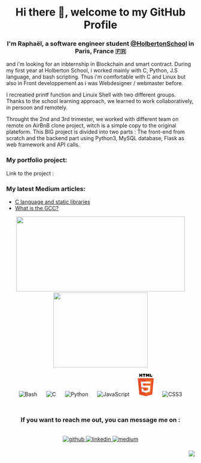 # **<div align="center">Hi there 👋, welcome to my GitHub Profile</div>**  

### <div align="center">I'm Raphaël, a software engineer student [@HolbertonSchool](https://github.com/holbertonschool) in Paris, France 🇫🇷</div>
and i'm looking for an inbternship in Blockchain and smart contract.
During my first year at Holberton School, i worked mainly with C, Python, J.S language, and bash scripting.
Thus i'm comfortable with C and Linux but also in Front developpement as i was Webdesigner / webmaster before.

I recreatied printf function and Linuix Shell with two different groups.
Thanks to the school learning approach, we learned to work collaboratively, in persoon and remotely.

Throught the 2nd and 3rd trimester, we worked with different team on remote on AirBnB clone project, witch is a simple copy to the original plateform.
This BIG project is divided into two parts : The front-end from scratch and the backend part using Python3, MySQL database, Flask as web framework and API calls.

### My portfolio project:
Link to the project : 

### My latest Medium articles:
<!-- MEDIUM-STORY-LIST:START -->
- [C language and static libraries](https://medium.com/@4318_26766/c-language-and-static-libraries-4aa28f7ec3da?source=rss-e800c6e8df5e------2)
- [What is the GCC?](https://medium.com/@4318_26766/what-is-the-gcc-9851073064df?source=rss-e800c6e8df5e------2)
<!-- MEDIUM-STORY-LIST:END -->


<p align="center">
  <img width="450" height="200" src="https://github-readme-stats.vercel.app/api?username=rafyc&show_icons=true&bg_color=0C1117&title_color=58A6FF&text_color=C9D1D9&icon_color=58A6FF&include_all_commits=true&count_private=true&hide=prs,issues">
  <img width="252" height="200"
  src="https://github-readme-stats.vercel.app/api/top-langs/?username=rafyc&show_icons=true&bg_color=0C1117&title_color=58A6FF&text_color=C9D1D9&icon_color=58A6FF&layout=compact&langs_count=8">
</p>
<div align="center">  
  <img style="margin: 10px" src="https://icon-library.com/images/bash-icon/bash-icon-24.jpg" alt="Bash" height="50" />
  <img style="margin: 10px" src="https://profilinator.rishav.dev/skills-assets/c-original.svg" alt="C" height="50" />  
  <img style="margin: 10px" src="https://upload.wikimedia.org/wikipedia/commons/c/c3/Python-logo-notext.svg" alt="Python" height="50" />  
  <img style="margin: 10px" src="https://profilinator.rishav.dev/skills-assets/javascript-original.svg" alt="JavaScript" height="50" />  
 <code><img height="60" src="https://raw.githubusercontent.com/github/explore/80688e429a7d4ef2fca1e82350fe8e3517d3494d/topics/html/html.png"></code> 
  <img style="margin: 10px" src="https://www.logolynx.com/images/logolynx/0d/0d35ef6c8d4fdaf0590228404dc6448b.png" alt="CSS3" height="50" />  

</div>
</br>
<div align="center">  
  
### If you want to reach me out, you can message me on :
</br>
</div>

<div align="center">
  <a href="https://github.com/rafyc" target="_blank">
    <img src=https://img.shields.io/badge/github-%2324292e.svg?&style=for-the-badge&logo=github&logoColor=white alt=github style="margin-bottom: 5px;" />
  </a>
  <a href="linkedin.com/in/raphael-chemouni-14120a4b" target="_blank">
    <img src=https://img.shields.io/badge/linkedin-%231E77B5.svg?&style=for-the-badge&logo=linkedin&logoColor=white alt=linkedin style="margin-bottom: 5px;" />
  </a>
  <a href="https://medium.com/@4318_26766/" target="_blank">
    <img src=https://img.shields.io/badge/medium-%23292929.svg?&style=for-the-badge&logo=medium&logoColor=white alt=medium style="margin-bottom: 5px;" />
  </a>  
</div>

<br />


<div align="right">
  <img src="https://komarev.com/ghpvc/?username=rafyc&&style=flat-square" align="right" />
</div>
